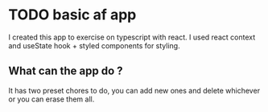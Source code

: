 # TODO basic af app

I created this app to exercise on typescript with react. I used react context and useState hook + styled components for styling.

## What can the app do ?

It has two preset chores to do, you can add new ones and delete whichever or you can erase them all.
